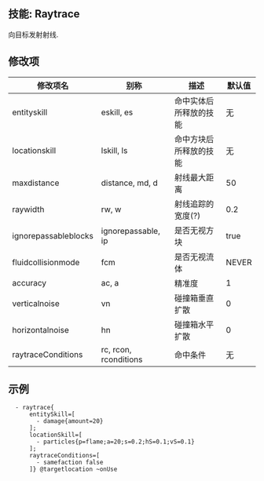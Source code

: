 技能: Raytrace
--------------------------

向目标发射射线.

修改项
----------

| 修改项名 | 别称    | 描述                                                                                                    | 默认值 |
|---------------------|------------------------|-------------------------------------------------------|------|
| entityskill         | eskill, es             | 命中实体后所释放的技能                   | 无   |
| locationskill       | lskill, ls             | 命中方块后所释放的技能                   | 无   |
| maxdistance         | distance, md, d        | 射线最大距离                                 | 50   |
| raywidth | rw, w     | 射线追踪的宽度(?) | 0.2                                                   |      |
| ignorepassableblocks| ignorepassable, ip     | 是否无视方块              | true |
| fluidcollisionmode  | fcm                    | 是否无视流体  | NEVER|
| accuracy            | ac, a                  | 精准度                              |1     |
| verticalnoise       | vn                     | 碰撞箱垂直扩散                            | 0    |
| horizontalnoise     | hn                     | 碰撞箱水平扩散                          | 0    |
| raytraceConditions  | rc, rcon, rconditions  | 命中条件 | 无 |

示例
--------
```
  - raytrace{
      entitySkill=[
        - damage{amount=20}
      ];
      locationSkill=[
        - particles{p=flame;a=20;s=0.2;hS=0.1;vS=0.1}
      ];
      raytraceConditions=[
        - samefaction false
      ]} @targetlocation ~onUse
```